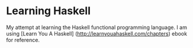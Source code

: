 # Learning Haskell
My attempt at learning the Haskell functional programming language.
I am using [Learn You A Haskell] (http://learnyouahaskell.com/chapters) ebook for reference.
